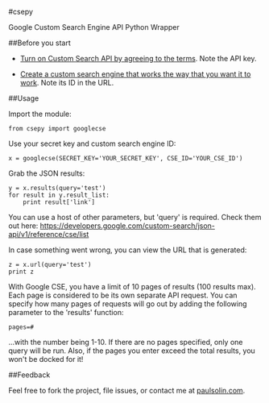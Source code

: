 #csepy

Google Custom Search Engine API Python Wrapper

##Before you start

* [Turn on Custom Search API by agreeing to the terms](https://console.developers.google.com/).  Note the API key.

* [Create a custom search engine that works the way that you want it to work](https://www.google.com/cse/all).  Note its ID in the URL.

##Usage

Import the module:

    from csepy import googlecse

Use your secret key and custom search engine ID:

    x = googlecse(SECRET_KEY='YOUR_SECRET_KEY', CSE_ID='YOUR_CSE_ID')

Grab the JSON results:

    y = x.results(query='test')
    for result in y.result_list:
	    print result['link']

You can use a host of other parameters, but 'query' is required.  Check them out here: https://developers.google.com/custom-search/json-api/v1/reference/cse/list

In case something went wrong, you can view the URL that is generated:

    z = x.url(query='test')
    print z

With Google CSE, you have a limit of 10 pages of results (100 results max).  Each page is considered to be its own separate API request.  You can specify how many pages of requests will go out by adding the following parameter to the 'results' function:

    pages=#

...with the number being 1-10.  If there are no pages specified, only one query will be run.  Also, if the pages you enter exceed the total results, you won't be docked for it!

##Feedback

Feel free to fork the project, file issues, or contact me at [paulsolin.com](http://www.paulsolin.com).